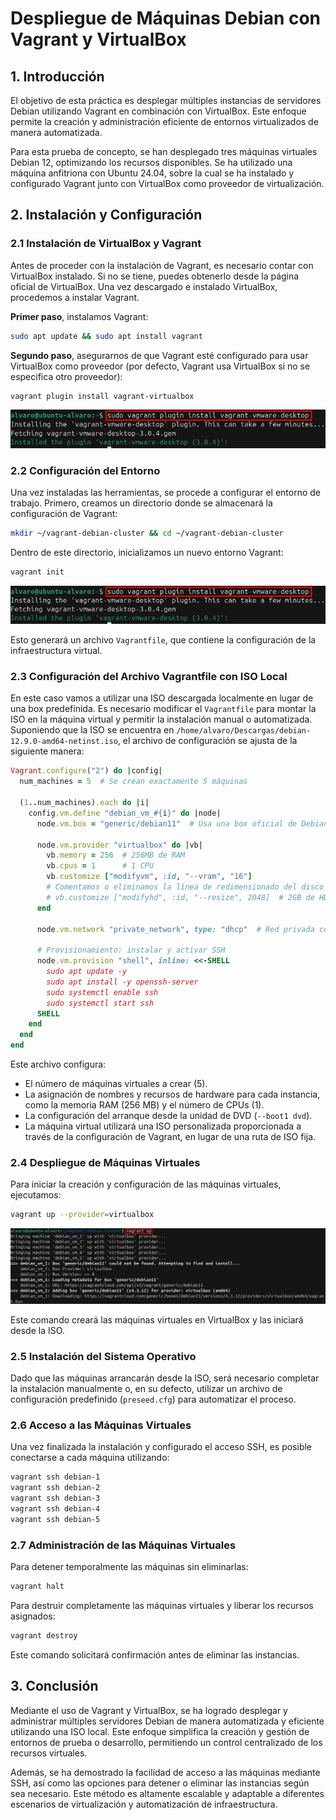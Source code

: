 # Despliegue de Máquinas Debian con Vagrant y VirtualBox

## 1. Introducción

El objetivo de esta práctica es desplegar múltiples instancias de servidores Debian utilizando Vagrant en combinación con VirtualBox. Este enfoque permite la creación y administración eficiente de entornos virtualizados de manera automatizada.

Para esta prueba de concepto, se han desplegado tres máquinas virtuales Debian 12, optimizando los recursos disponibles. Se ha utilizado una máquina anfitriona con Ubuntu 24.04, sobre la cual se ha instalado y configurado Vagrant junto con VirtualBox como proveedor de virtualización.

## 2. Instalación y Configuración

### 2.1 Instalación de VirtualBox y Vagrant

Antes de proceder con la instalación de Vagrant, es necesario contar con VirtualBox instalado. Si no se tiene, puedes obtenerlo desde la página oficial de VirtualBox. Una vez descargado e instalado VirtualBox, procedemos a instalar Vagrant.

**Primer paso**, instalamos Vagrant:

```bash
sudo apt update && sudo apt install vagrant
```

**Segundo paso**, asegurarnos de que Vagrant esté configurado para usar VirtualBox como proveedor (por defecto, Vagrant usa VirtualBox si no se especifica otro proveedor):

```bash
vagrant plugin install vagrant-virtualbox
```

![Instalación Vagrant](./img/2.png)

### 2.2 Configuración del Entorno

Una vez instaladas las herramientas, se procede a configurar el entorno de trabajo. Primero, creamos un directorio donde se almacenará la configuración de Vagrant:

```bash
mkdir ~/vagrant-debian-cluster && cd ~/vagrant-debian-cluster
```

Dentro de este directorio, inicializamos un nuevo entorno Vagrant:

```bash
vagrant init
```
![Inicio Vagrant](./img/2.png)

Esto generará un archivo `Vagrantfile`, que contiene la configuración de la infraestructura virtual.

### 2.3 Configuración del Archivo Vagrantfile con ISO Local

En este caso vamos a utilizar una ISO descargada localmente en lugar de una box predefinida. Es necesario modificar el `Vagrantfile` para montar la ISO en la máquina virtual y permitir la instalación manual o automatizada. Suponiendo que la ISO se encuentra en `/home/alvaro/Descargas/debian-12.9.0-amd64-netinst.iso`, el archivo de configuración se ajusta de la siguiente manera:

```ruby
Vagrant.configure("2") do |config|
  num_machines = 5  # Se crean exactamente 5 máquinas

  (1..num_machines).each do |i|
    config.vm.define "debian_vm_#{i}" do |node|
      node.vm.box = "generic/debian11"  # Usa una box oficial de Debian 11

      node.vm.provider "virtualbox" do |vb|
        vb.memory = 256  # 256MB de RAM
        vb.cpus = 1      # 1 CPU
        vb.customize ["modifyvm", :id, "--vram", "16"]
        # Comentamos o eliminamos la línea de redimensionado del disco
        # vb.customize ["modifyhd", :id, "--resize", 2048]  # 2GB de HDD
      end

      node.vm.network "private_network", type: "dhcp"  # Red privada con DHCP

      # Provisionamiento: instalar y activar SSH
      node.vm.provision "shell", inline: <<-SHELL
        sudo apt update -y
        sudo apt install -y openssh-server
        sudo systemctl enable ssh
        sudo systemctl start ssh
      SHELL
    end
  end
end
```

Este archivo configura:

- El número de máquinas virtuales a crear (5).
- La asignación de nombres y recursos de hardware para cada instancia, como la memoria RAM (256 MB) y el número de CPUs (1).
- La configuración del arranque desde la unidad de DVD (`--boot1 dvd`).
- La máquina virtual utilizará una ISO personalizada proporcionada a través de la configuración de Vagrant, en lugar de una ruta de ISO fija.

### 2.4 Despliegue de Máquinas Virtuales

Para iniciar la creación y configuración de las máquinas virtuales, ejecutamos:

```bash
vagrant up --provider=virtualbox
```

![Inicio máquinas](./img/4.png)


Este comando creará las máquinas virtuales en VirtualBox y las iniciará desde la ISO.

### 2.5 Instalación del Sistema Operativo

Dado que las máquinas arrancarán desde la ISO, será necesario completar la instalación manualmente o, en su defecto, utilizar un archivo de configuración predefinido (`preseed.cfg`) para automatizar el proceso.

### 2.6 Acceso a las Máquinas Virtuales

Una vez finalizada la instalación y configurado el acceso SSH, es posible conectarse a cada máquina utilizando:

```bash
vagrant ssh debian-1
vagrant ssh debian-2
vagrant ssh debian-3
vagrant ssh debian-4
vagrant ssh debian-5
```

### 2.7 Administración de las Máquinas Virtuales

Para detener temporalmente las máquinas sin eliminarlas:

```bash
vagrant halt
```

Para destruir completamente las máquinas virtuales y liberar los recursos asignados:

```bash
vagrant destroy
```

Este comando solicitará confirmación antes de eliminar las instancias.

## 3. Conclusión

Mediante el uso de Vagrant y VirtualBox, se ha logrado desplegar y administrar múltiples servidores Debian de manera automatizada y eficiente utilizando una ISO local. Este enfoque simplifica la creación y gestión de entornos de prueba o desarrollo, permitiendo un control centralizado de los recursos virtuales.

Además, se ha demostrado la facilidad de acceso a las máquinas mediante SSH, así como las opciones para detener o eliminar las instancias según sea necesario. Este método es altamente escalable y adaptable a diferentes escenarios de virtualización y automatización de infraestructura.